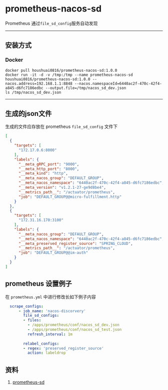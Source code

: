 # prometheus-nacos-sd

Prometheus 通过`file_sd_config`服务自动发现

----
## 安装方式

### Docker


```
docker pull houshuai0816/prometheus-nacos-sd:1.0.0
docker run -it -d -v /tmp:/tmp --name prometheus-nacos-sd houshuai0816/prometheus-nacos-sd:1.0.0 --nacos.address=192.168.1.1:8848 --nacos.namespaceId=6440ac2f-470c-42f4-a845-d6fc7186edbc --output.file=/tmp/nacos_sd_dev.json
ls /tmp/nacos_sd_dev.json
```

---- 
## 生成的json文件

生成的文件应存放在 prometheus `file_sd_config` 文件下

```json
[
  {
    "targets": [
      "172.17.0.6:8000"
    ],
    "labels": {
      "__meta_gRPC_port": "9000",
      "__meta_http_port": "8000",
      "__meta_kind": "http",
      "__meta_nacos_group": "DEFAULT_GROUP",
      "__meta_nacos_namespace": "6440ac2f-470c-42f4-a845-d6fc7186edbc",
      "__meta_version": "v1.2.1-27-ge9d8be4",
      "__metrics_path__": "/actuator/prometheus",
      "job": "DEFAULT_GROUP@@micro-fulfillment.http"
    }
  },
  {
    "targets": [
      "172.31.16.170:3100"
    ],
    "labels": {
      "__meta_nacos_group": "DEFAULT_GROUP",
      "__meta_nacos_namespace": "6440ac2f-470c-42f4-a845-d6fc7186edbc",
      "__meta_preserved_register_source": "SPRING_CLOUD",
      "__metrics_path__": "/actuator/prometheus",
      "job": "DEFAULT_GROUP@@im-auth"
    }
  }
]
```

## prometheus 设置例子 

在 `prometheus.yml` 中进行修改长如下例子内容 

```yaml
  scrape_configs:
      - job_name: 'nacos-discorvery'
        file_sd_configs:
        - files:
          - /apps/prometheus/conf/nacos_sd_dev.json
          - /apps/prometheus/conf/nacos_sd_test.json
          refresh_interval: 1m
    
        relabel_configs:
        - regex: 'preserved_register_source'
          action: labeldrop
```

## 资料
1. [prometheus-sd](https://github.com/prometheus/prometheus/tree/main/documentation/examples/custom-sd)